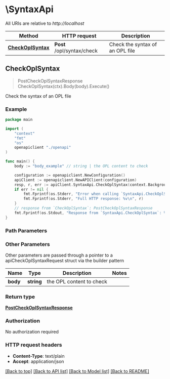 # \SyntaxApi

All URIs are relative to *http://localhost*

Method | HTTP request | Description
------------- | ------------- | -------------
[**CheckOplSyntax**](SyntaxApi.md#CheckOplSyntax) | **Post** /opl/syntax/check | Check the syntax of an OPL file



## CheckOplSyntax

> PostCheckOplSyntaxResponse CheckOplSyntax(ctx).Body(body).Execute()

Check the syntax of an OPL file



### Example

```go
package main

import (
    "context"
    "fmt"
    "os"
    openapiclient "./openapi"
)

func main() {
    body := "body_example" // string | the OPL content to check

    configuration := openapiclient.NewConfiguration()
    apiClient := openapiclient.NewAPIClient(configuration)
    resp, r, err := apiClient.SyntaxApi.CheckOplSyntax(context.Background()).Body(body).Execute()
    if err != nil {
        fmt.Fprintf(os.Stderr, "Error when calling `SyntaxApi.CheckOplSyntax``: %v\n", err)
        fmt.Fprintf(os.Stderr, "Full HTTP response: %v\n", r)
    }
    // response from `CheckOplSyntax`: PostCheckOplSyntaxResponse
    fmt.Fprintf(os.Stdout, "Response from `SyntaxApi.CheckOplSyntax`: %v\n", resp)
}
```

### Path Parameters



### Other Parameters

Other parameters are passed through a pointer to a apiCheckOplSyntaxRequest struct via the builder pattern


Name | Type | Description  | Notes
------------- | ------------- | ------------- | -------------
 **body** | **string** | the OPL content to check | 

### Return type

[**PostCheckOplSyntaxResponse**](PostCheckOplSyntaxResponse.md)

### Authorization

No authorization required

### HTTP request headers

- **Content-Type**: text/plain
- **Accept**: application/json

[[Back to top]](#) [[Back to API list]](../README.md#documentation-for-api-endpoints)
[[Back to Model list]](../README.md#documentation-for-models)
[[Back to README]](../README.md)

